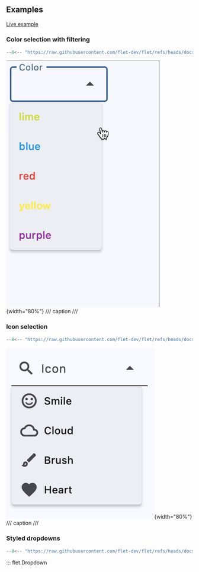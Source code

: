 ## Examples

[Live example](https://flet-controls-gallery.fly.dev/input/dropdown)

### Color selection with filtering

```python
--8<-- "https://raw.githubusercontent.com/flet-dev/flet/refs/heads/docs/sdk/python/examples/controls/dropdown/color-selection-with-filtering.py"
```

![color-selection-with-filtering](https://raw.githubusercontent.com/flet-dev/flet/docs/sdk/python/examples/controls/dropdown/media/color-selection-with-filtering.gif){width="80%"}
/// caption
///


### Icon selection

```python
--8<-- "https://raw.githubusercontent.com/flet-dev/flet/refs/heads/docs/sdk/python/examples/controls/dropdown/icon-selection.py"
```

![icon-selection](https://raw.githubusercontent.com/flet-dev/flet/docs/sdk/python/examples/controls/dropdown/media/icon-selection.png){width="80%"}
/// caption
///

### Styled dropdowns

```python
--8<-- "https://raw.githubusercontent.com/flet-dev/flet/refs/heads/docs/sdk/python/examples/controls/dropdown/styled.py"
```

::: flet.Dropdown
